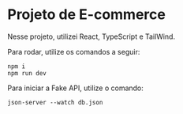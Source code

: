 # Projeto de E-commerce

Nesse projeto, utilizei React, TypeScript e TailWind.

Para rodar, utilize os comandos a seguir:

```
npm i
npm run dev
```

Para iniciar a Fake API, utilize o comando:

```
json-server --watch db.json
```